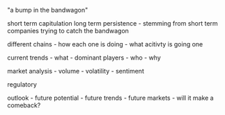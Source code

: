 
"a bump in the bandwagon"

short term capitulation long term persistence
    - stemming from short term companies trying to catch the bandwagon

different chains
    - how each one is doing
    - what acitivty is going one


current trends
    - what
      - dominant players
    - who
    - why

market analysis
    - volume
    - volatility
    - sentiment

regulatory

outlook
    - future potential
    - future trends
    - future markets
    - will it make a comeback?
